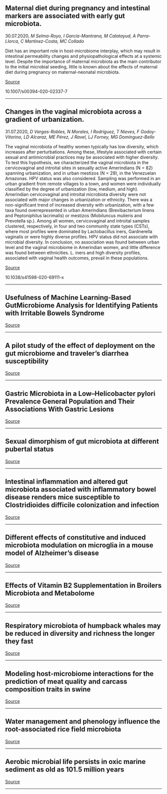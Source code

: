 ## Maternal diet during pregnancy and intestinal markers are associated with early gut microbiota.
 30.07.2020, _M Selma-Royo, I García-Mantrana, M Calatayud, A Parra-Llorca, C Martínez-Costa, MC Collado_


Diet has an important role in host-microbiome interplay, which may result in intestinal permeability changes and physiopathological effects at a systemic level. Despite the importance of maternal microbiota as the main contributor to the initial microbial seeding, little is known about the effects of maternal diet during pregnancy on maternal-neonatal microbiota.

[Source](https://link.springer.com/article/10.1007/s00394-020-02337-7)

10.1007/s00394-020-02337-7

---

## Changes in the vaginal microbiota across a gradient of urbanization.
 31.07.2020, _D Vargas-Robles, N Morales, I Rodríguez, T Nieves, F Godoy-Vitorino, LD Alcaraz, ME Pérez, J Ravel, LJ Forney, MG Domínguez-Bello_


The vaginal microbiota of healthy women typically has low diversity, which increases after perturbations. Among these, lifestyle associated with certain sexual and antimicrobial practices may be associated with higher diversity. To test this hypothesis, we characterized the vaginal microbiota in the cervicovaginal and introital sites in sexually active Amerindians (N = 82) spanning urbanization, and in urban mestizos (N = 29), in the Venezuelan Amazonas. HPV status was also considered. Sampling was performed in an urban gradient from remote villages to a town, and women were individually classified by the degree of urbanization (low, medium, and high). Amerindian cervicovaginal and introital microbiota diversity were not associated with major changes in urbanization or ethnicity. There was a non-significant trend of increased diversity with urbanization, with a few taxa found overrepresented in urban Amerindians (Brevibacterium linens and Peptoniphilus lacrimalis) or mestizos (Mobiluncus mulieris and Prevotella sp.). Among all women, cervicovaginal and introital samples clustered, respectively, in four and two community state types (CSTs), where most profiles were dominated by Lactobacillus iners, Gardnerella vaginalis or were highly diverse profiles. HPV status did not associate with microbial diversity. In conclusion, no association was found between urban level and the vaginal microbiome in Amerindian women, and little difference was found between ethnicities. L. iners and high diversity profiles, associated with vaginal health outcomes, prevail in these populations.

[Source](https://www.nature.com/articles/s41598-020-69111-x)

10.1038/s41598-020-69111-x

---

## Usefulness of Machine Learning-Based GutMicrobiome Analysis for Identifying Patients with Irritable Bowels Syndrome

[Source](https://www.mdpi.com/2077-0383/9/8/2403)

---

## A pilot study of the effect of deployment on the gut microbiome and traveler’s diarrhea susceptibility

[Source](https://www.biorxiv.org/content/10.1101/2020.07.29.226712v1?%3Fcollection=)

---

## Gastric Microbiota in a Low–Helicobacter pylori Prevalence General Population and Their Associations With Gastric Lesions

[Source](https://journals.lww.com/ctg/Fulltext/2020/07000/Gastric_Microbiota_in_a_Low_Helicobacter_pylori.13.aspx)

---

## Sexual dimorphism of gut microbiota at different pubertal status

[Source](https://link.springer.com/article/10.1186/s12934-020-01412-2)

---

## Intestinal inflammation and altered gut microbiota associated with inflammatory bowel disease renders mice susceptible to Clostridioides difficile colonization and infection

[Source](https://www.biorxiv.org/content/10.1101/2020.07.30.230094v1.abstract?%3Fcollection=)

---

## Different effects of constitutive and induced microbiota modulation on microglia in a mouse model of Alzheimer’s disease

[Source](https://actaneurocomms.biomedcentral.com/articles/10.1186/s40478-020-00988-5)

---

## Effects of Vitamin B2 Supplementation in Broilers Microbiota and Metabolome

[Source](https://www.mdpi.com/2076-2607/8/8/1134)

---

## Respiratory microbiota of humpback whales may be reduced in diversity and richness the longer they fast

[Source](https://www.nature.com/articles/s41598-020-69602-x)

---

## Modeling host-microbiome interactions for the prediction of meat quality and carcass composition traits in swine

[Source](https://link.springer.com/article/10.1186/s12711-020-00561-7)

---

## Water management and phenology influence the root-associated rice field microbiota

[Source](https://academic.oup.com/femsec/article-abstract/doi/10.1093/femsec/fiaa146/5877241)

---

## Aerobic microbial life persists in oxic marine sediment as old as 101.5 million years

[Source](https://www.nature.com/articles/s41467-020-17330-1)

---

